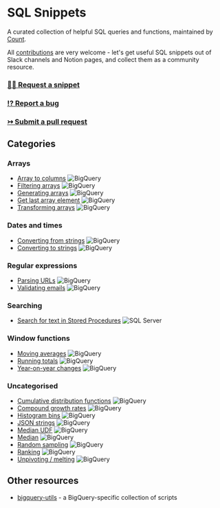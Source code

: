 # SQL Snippets
 
A curated collection of helpful SQL queries and functions, maintained by [Count](https://count.co).

All [contributions](./CONTRIBUTING.md) are very welcome - let's get useful SQL snippets out of Slack channels and Notion pages, and collect them as a community resource.

### [🙋‍♀️ Request a snippet](https://github.com/count/sql-snippets/issues/new?assignees=&labels=help+wanted&template=snippet-request.md&title=%5BSNIPPET+REQUEST%5D+)
### [⁉️ Report a bug](https://github.com/count/sql-snippets/issues/new?assignees=&labels=bug&template=bug_report.md&title=%5BBUG%5D+)
### [↣ Submit a pull request](https://github.com/count/sql-snippets/compare)

## Categories

### Arrays
- [Array to columns](./bigquery/array-to-columns.md) ![BigQuery](https://img.shields.io/badge/BigQuery-blue)
- [Filtering arrays](./bigquery/filtering-arrays.md) ![BigQuery](https://img.shields.io/badge/BigQuery-blue)
- [Generating arrays](./bigquery/generating-arrays.md) ![BigQuery](https://img.shields.io/badge/BigQuery-blue)
- [Get last array element](./bigquery/get-last-array-element.md) ![BigQuery](https://img.shields.io/badge/BigQuery-blue)
- [Transforming arrays](./bigquery/transforming-arrays.md) ![BigQuery](https://img.shields.io/badge/BigQuery-blue)

### Dates and times
- [Converting from strings](./bigquery/convert-string-datetimes.md) ![BigQuery](https://img.shields.io/badge/BigQuery-blue)
- [Converting to strings](./bigquery/convert-datetimes-string.md) ![BigQuery](https://img.shields.io/badge/BigQuery-blue)

### Regular expressions
- [Parsing URLs](./bigquery/regex-parse-url.md) ![BigQuery](https://img.shields.io/badge/BigQuery-blue)
- [Validating emails](./bigquery/regex-email.md) ![BigQuery](https://img.shields.io/badge/BigQuery-blue)

### Searching
- [Search for text in Stored Procedures](./mssql/search-stored-procedures.md) ![SQL Server](https://img.shields.io/badge/SQL%20Server-red)

### Window functions
- [Moving averages](./bigquery/moving-average.md) ![BigQuery](https://img.shields.io/badge/BigQuery-blue)
- [Running totals](./bigquery/running-total.md) ![BigQuery](https://img.shields.io/badge/BigQuery-blue)
- [Year-on-year changes](./bigquery/yoy.md) ![BigQuery](https://img.shields.io/badge/BigQuery-blue)

### Uncategorised
- [Cumulative distribution functions](./bigquery/cdf.md) ![BigQuery](https://img.shields.io/badge/BigQuery-blue)
- [Compound growth rates](./bigquery/compound-growth-rates.md) ![BigQuery](https://img.shields.io/badge/BigQuery-blue)
- [Histogram bins](./bigquery/histogram-bins.md) ![BigQuery](https://img.shields.io/badge/BigQuery-blue)
- [JSON strings](./bigquery/json-strings.md) ![BigQuery](https://img.shields.io/badge/BigQuery-blue)
- [Median UDF](./bigquery/median-udf.md) ![BigQuery](https://img.shields.io/badge/BigQuery-blue)
- [Median](./bigquery/median.md) ![BigQuery](https://img.shields.io/badge/BigQuery-blue)
- [Random sampling](./bigquery/random-sampling.md) ![BigQuery](https://img.shields.io/badge/BigQuery-blue)
- [Ranking](./bigquery/rank.md) ![BigQuery](https://img.shields.io/badge/BigQuery-blue)
- [Unpivoting / melting](./bigquery/unpivot-melt.md) ![BigQuery](https://img.shields.io/badge/BigQuery-blue)


## Other resources
- [bigquery-utils](https://github.com/GoogleCloudPlatform/bigquery-utils) - a BigQuery-specific collection of scripts
